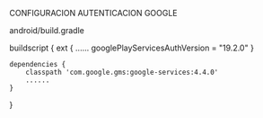 CONFIGURACION AUTENTICACION GOOGLE

android/build.gradle

buildscript {
ext {
......
googlePlayServicesAuthVersion = "19.2.0"
}

    dependencies {
        classpath 'com.google.gms:google-services:4.4.0'
        ......
    }

}
